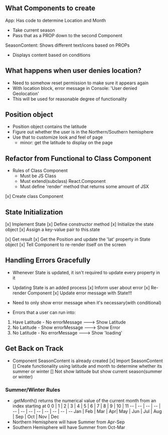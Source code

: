 ## What Components to create

App: Has code to determine Location and Month
- Take current season
- Pass that as a PROP down to the second Component

SeasonContent: Shows different text/icons based on PROPs
- Displays content based on conditions

## What happens when user denies location?
- Need to somehow reset permission to make sure it appears again
- With location block, error message in Console: 'User denied Geolocation'
- This will be used for reasonable degree of functionality

## Position object
- Position object contains the latitude
- Figure out whether the user is in the Northern/Southern hemisphere
- Use that to customize look and feel of page
  - minor: get the latitude to display on the page

## Refactor from Functional to Class Component
- Rules of Class Component
  - Must be JS Class
  - Must extend(subclass) React.Component
  - Must define 'render' method that returns some amount of JSX

[x] Create class Component

## State Initialization
[x] Implement State
  [x] Define constructor method
  [x] Initialize the state object
  [x] Assign a key-value pair to this.state

[x] Get result
[x] Get the Position and update the 'lat' property in State object
[x] Tell Component to re-render itself on the screen

## Handling Errors Gracefully
- Whenever State is updated, it isn't required to update every property in it
- Updating State is an added process
[x] Inform user about error
[x] Re-render Component
[x] Update error message with State!!!

- Need to only show error message when it's necessary(with conditional)
- Errors that a user can run into:
1. Have Latitude - No errorMessage ---> Show Latitude
2. No Latitude - Show errorMessage ---> Show Error
3. No Latitude - No errorMessage ---> Show 'loading'

## Get Back on Track
- Component SeasonContent is already created
[x] Import SeasonContent
[] Create functionality using latitude and month to determine whether its summer or winter
[] Not show latitude but show current season(summer or winter)

### Summer/Winter Rules
- .getMonth() returns the numerical value of the current month from an index starting at 0
0  | 1  | 2  | 3  | 4  | 5  | 6  | 7  | 8  | 9  | 10 | 11
-- | -- | -- | -- | -- | -- | -- | -- | -- | -- | -- | --
Jan | Feb | Mar | Apr| May | Jun | Jul | Aug | Sep | Oct | Nov | Dec
- Northern Hemisphere will have Summer from Apr-Sep
- Southern Hemisphere will have Summer from Oct-Mar
